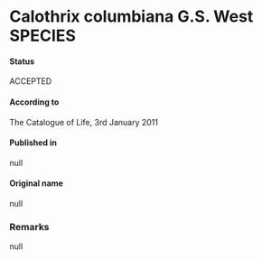 # Calothrix columbiana G.S. West SPECIES

#### Status
ACCEPTED

#### According to
The Catalogue of Life, 3rd January 2011

#### Published in
null

#### Original name
null

### Remarks
null